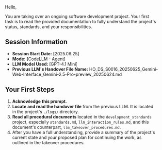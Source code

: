 Hello,

You are taking over an ongoing software development project. Your first task is to read the provided documentation to fully understand the project's status, standards, and your responsibilities.

## Session Information

* **Session Start Date:** [2025.06.25]
* **Mode:** [CodeLLM - Agent]
* **LLM Model Used:** [GPT-4.1 Mini]
* **Previous LLM's Handover File Name:** HO_DS_S0016_20250625_Gemini-Web-Interface_Gemini-2.5-Pro-preview_20250624.md
## Your First Steps

1.  **Acknowledge this prompt.**
2.  **Locate and read the handover file** from the previous LLM. It is located in the project's `./logs/` directory.
3.  **Read all procedural documents** located in the `development_standards` project, especially `standards.md`, `llm_interaction_rules.md`, and this document's counterpart, `llm_takeover_procedures.md`.
4.  After you have a full understanding, provide a summary of the project's current state and your proposed plan for continuing the work, as outlined in the takeover procedures.